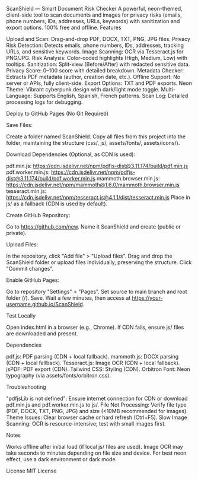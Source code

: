 ScanShield — Smart Document Risk Checker
A powerful, neon-themed, client-side tool to scan documents and images for privacy risks (emails, phone numbers, IDs, addresses, URLs, keywords) with sanitization and export options. 100% free and offline.
Features

Upload and Scan: Drag-and-drop PDF, DOCX, TXT, PNG, JPG files.
Privacy Risk Detection: Detects emails, phone numbers, IDs, addresses, tracking URLs, and sensitive keywords.
Image Scanning: OCR via Tesseract.js for PNG/JPG.
Risk Analysis: Color-coded highlights (High, Medium, Low) with tooltips.
Sanitization: Split-view (Before/After) with redacted sensitive data.
Privacy Score: 0–100 score with detailed breakdown.
Metadata Checker: Extracts PDF metadata (author, creation date, etc.).
Offline Support: No server or APIs, fully client-side.
Export Options: TXT and PDF exports.
Neon Theme: Vibrant cyberpunk design with dark/light mode toggle.
Multi-Language: Supports English, Spanish, French patterns.
Scan Log: Detailed processing logs for debugging.

Deploy to GitHub Pages (No Git Required)

Save Files:

Create a folder named ScanShield.
Copy all files from this project into the folder, maintaining the structure (css/, js/, assets/fonts/, assets/icons/).


Download Dependencies (Optional, as CDN is used):

pdf.min.js: https://cdn.jsdelivr.net/npm/pdfjs-dist@3.11.174/build/pdf.min.js
pdf.worker.min.js: https://cdn.jsdelivr.net/npm/pdfjs-dist@3.11.174/build/pdf.worker.min.js
mammoth.browser.min.js: https://cdn.jsdelivr.net/npm/mammoth@1.6.0/mammoth.browser.min.js
tesseract.min.js: https://cdn.jsdelivr.net/npm/tesseract.js@4.1.1/dist/tesseract.min.js
Place in js/ as a fallback (CDN is used by default).


Create GitHub Repository:

Go to https://github.com/new.
Name it ScanShield and create (public or private).


Upload Files:

In the repository, click "Add file" > "Upload files".
Drag and drop the ScanShield folder or upload files individually, preserving the structure.
Click "Commit changes".


Enable GitHub Pages:

Go to repository "Settings" > "Pages".
Set source to main branch and root folder (/).
Save. Wait a few minutes, then access at https://your-username.github.io/ScanShield.



Test Locally

Open index.html in a browser (e.g., Chrome).
If CDN fails, ensure js/ files are downloaded and present.

Dependencies

pdf.js: PDF parsing (CDN + local fallback).
mammoth.js: DOCX parsing (CDN + local fallback).
Tesseract.js: Image OCR (CDN + local fallback).
jsPDF: PDF export (CDN).
Tailwind CSS: Styling (CDN).
Orbitron Font: Neon typography (via assets/fonts/orbitron.css).

Troubleshooting

"pdfjsLib is not defined": Ensure internet connection for CDN or download pdf.min.js and pdf.worker.min.js to js/.
File Not Processing: Verify file type (PDF, DOCX, TXT, PNG, JPG) and size (<10MB recommended for images).
Theme Issues: Clear browser cache or hard refresh (Ctrl+F5).
Slow Image Scanning: OCR is resource-intensive; test with small images first.

Notes

Works offline after initial load (if local js/ files are used).
Image OCR may take seconds to minutes depending on file size and device.
For best neon effect, use a dark environment or dark mode.

License
MIT License
